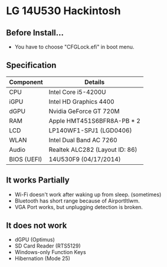 # LG 14U530 Hackintosh

## Before Install...
- You have to choose "CFGLock.efi" in boot menu.

## Specification
| Component | Details |
| - | - |
| CPU | Intel Core i5-4200U |
| iGPU | Intel HD Graphics 4400 |
| dGPU | Nvidia GeForce GT 720M |
| RAM | Apple HMT451S6BFR8A-PB * 2 |
| LCD | LP140WF1-SPJ1 (LGD0406) |
| WLAN | Intel Dual Band AC 7260 |
| Audio | Realtek ALC282 (Layout ID: 86) |
| BIOS (UEFI) | 14U530F9 (04/17/2014) |

## It works Partially
- Wi-Fi doesn't work after waking up from sleep. (sometimes)
- Bluetooth has short range because of AirportItlwm.
- VGA Port works, but unplugging detection is broken.

## It does not work
- dGPU (Optimus)
- SD Card Reader (RTS5129)
- Windows-only Function Keys
- Hibernation (Mode 25)